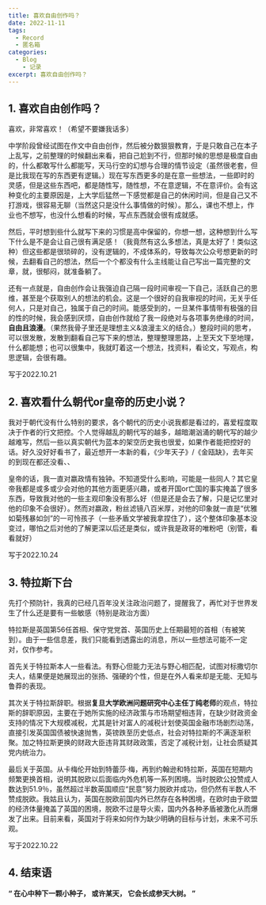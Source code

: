 ```yaml
---
title: 喜欢自由创作吗？
date: 2022-11-11
tags:
  - Record
  - 匿名箱
categories:
  - Blog
    - 记录
excerpt: 喜欢自由创作吗？
---
```



## 1. 喜欢自由创作吗？

喜欢，非常喜欢！（希望不要嫌我话多）

中学阶段曾经试图在作文中自由创作，然后被分数狠狠教育，于是只敢自己在本子上乱写，之前整理的时候翻出来看，把自己尬到不行，但那时候的思想是极度自由的，什么都敢写什么都能写，天马行空的幻想与合理的情节设定（虽然很老套，但是比我现在写的东西更有逻辑。）现在写东西更多的是在意一些想法，一些即时的灵感，但是这些东西吧，都是随性写，随性想，不在意逻辑，不在意评价。会有这种变化的主要原因是，上大学后猛然一下感觉都是自己的休闲时间，但是自己又不打游戏，很容易无聊（当然这只是没什么事情做的时候）。那么，课也不想上，作业也不想写，也没什么想看的时候，写点东西就会很有成就感。

然后，平时想到些什么就写下来的习惯是高中保留的，你想一想，这种想到什么写下什么是不是会让自己很有满足感！（我竟然有这么多想法，真是太好了！类似这种）但这些都是很琐碎的，没有逻辑的，不成体系的，导致每次公众号想更新的时候，去翻看自己的想法，然后一个个都没有什么主线能让自己写出一篇完整的文章，就，很郁闷，就准备躺了。

还有一点就是，自由创作会让我强迫自己隔一段时间审视一下自己，活跃自己的思维，甚至是个获取别人的想法的机会。这是一个很好的自我审视的时间，无关乎任何人，只是对自己，独属于自己的时间。能感受到的，一旦某件事情带有极强的目的性的时候，我会感到厌烦，自由创作就给了我一段绝对与各项事务绝缘的时间，**自由且浪漫**。（果然我骨子里还是理想主义&浪漫主义的结合。）整段时间的思考，可以很发散，发散到翻看自己写下来的想法，整理整理思路，上至天文下至地理，什么都能想；也可以很集中，我就盯着这一个想法，找资料，看论文，写观点，构思逻辑，会很有趣。


写于2022.10.21

## 2. 喜欢看什么朝代or皇帝的历史小说？

我对于朝代没有什么特别的要求，各个朝代的历史小说我都是看过的，喜爱程度取决于作者的行文把控。个人觉得越乱的朝代写的越多，越暗潮汹涌的朝代写的越少越难写，然后一些以真实朝代为蓝本的架空历史我也很爱，如果作者能把控好的话。好久没好好看书了，最近想开一本新的看，《少年天子》/《金瓯缺》，去年买的到现在都还没看、、

皇帝的话，我一直对嬴政情有独钟。不知道受什么影响，可能是一些同人？其它皇帝我都是或多或少会对他的其他方面更感兴趣，或者开国or亡国的事实掩盖了很多东西，导致我对他的一些主观印象没有那么好（但是还是会去了解，只是记忆里对他的印象不会很好）。然而对嬴政，粉丝滤镜八百米厚，对他的印象就一直是“优雅如菊残暴如剑”的一可怜孩子（一些矛盾文学被我拿捏住了），这个整体印象基本没变过，哪怕之后对他的了解更深以后还是类似，或许我是政哥的唯粉吧（别管，看看就好）


写于2022.10.24

## 3. 特拉斯下台

先打个预防针，我真的已经几百年没关注政治问题了，提醒我了，再忙对于世界发生了什么还是要有一些敏感（特别是政治方面）

特拉斯是英国第56任首相、保守党党首、英国历史上任期最短的首相（有被笑到）。由于一些信息差，我们只能看到透露出的消息，所以一些想法可能不一定对，仅作参考。

首先关于特拉斯本人一些看法。有野心但能力无法与野心相匹配，试图对标撒切尔夫人，结果便是她展现出的张扬、强硬的个性，但是在外人看来却是无能、无知与鲁莽的表现。

其次关于特拉斯辞职。根据**复旦大学欧洲问题研究中心主任丁纯老师**的观点，特拉斯的辞职原因，主要在于她所实施的经济政策与市场期望相违背，在缺少财政资金支持的情况下大规模减税，尤其是针对富人的减税计划使英国金融市场剧烈动荡，直接引发英国国债被快速抛售，英镑跌至历史低点，社会对特拉斯的不满逐渐积聚。加之特拉斯更换的财政大臣违背其财政政策，否定了减税计划，让社会质疑其党内统治力。

最后关于英国。从卡梅伦开始到特蕾莎·梅，再到约翰逊和特拉斯，英国在短期内频繁更换首相，说明其脱欧以后面临内外危机等一系列困境。当时脱欧公投赞成人数达到51.9％，虽然超过半数英国顺应“民意”努力脱欧并成功，但仍然有半数人不赞成脱欧。我姑且认为，英国在脱欧前国内外已然存在各种困境，在欧时由于欧盟的经济体量掩盖了英国的困境，脱欧不过是导火索，国内外各种矛盾被激化从而爆发了出来。目前来看，英国对于将来如何作为缺少明确的目标与计划，未来不可乐观。


写于2022.10.22

## 4. 结束语

**“
在心中种下一颗小种子，
或许某天，
它会长成参天大树。
”**